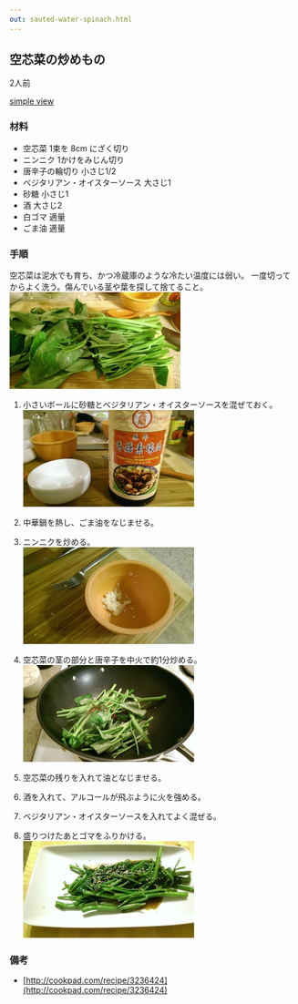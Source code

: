```yaml
---
out: sauted-water-spinach.html
---
```


空芯菜の炒めもの
-------------

2人前

<p><script src="files/hide.js"></script>
<a href="#" onclick="hidepictures();" id="hider">simple view</a></p>

### 材料

- 空芯菜 1束を 8cm にざく切り
- ニンニク 1かけをみじん切り
- 唐辛子の輪切り 小さじ1/2
- ベジタリアン・オイスターソース 大さじ1
- 砂糖 小さじ1
- 酒 大さじ2
- 白ゴマ 適量
- ごま油 適量

### 手順

空芯菜は泥水でも育ち、かつ冷蔵庫のような冷たい温度には弱い。
一度切ってからよく洗う。傷んでいる茎や葉を探して捨てること。<br>
<img src="../files/sws-000.jpg"/>

1. 小さいボールに砂糖とベジタリアン・オイスターソースを混ぜておく。<br>
   <img src="../files/sws-001.jpg"/>

2. 中華鍋を熱し、ごま油をなじませる。

3. ニンニクを炒める。<br>
   <img src="../files/sws-003.jpg"/>

4. 空芯菜の茎の部分と唐辛子を中火で約1分炒める。<br>
   <img src="../files/sws-004.jpg"/>

5. 空芯菜の残りを入れて油となじませる。

6. 酒を入れて、アルコールが飛ぶように火を強める。

7. ベジタリアン・オイスターソースを入れてよく混ぜる。

8. 盛りつけたあとゴマをふりかける。<br>
   <img src="../files/sws-008.jpg"/>

### 備考

- [http://cookpad.com/recipe/3236424](http://cookpad.com/recipe/3236424)

